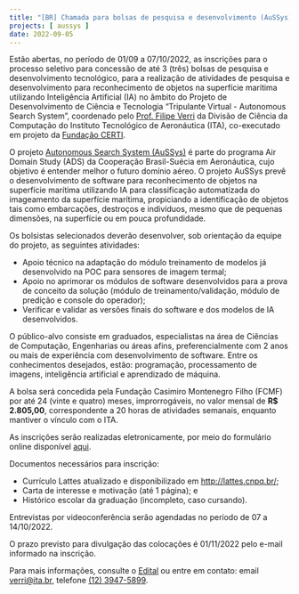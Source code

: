 ```yaml
---
title: "[BR] Chamada para bolsas de pesquisa e desenvolvimento (AuSSys)"
projects: [ aussys ]
date: 2022-09-05
---
```


Estão abertas, no período de 01/09 a 07/10/2022, as inscrições para o processo
seletivo para concessão de até 3 (três) bolsas de pesquisa e desenvolvimento
tecnológico, para a realização de atividades de pesquisa e desenvolvimento para
reconhecimento de objetos na superfície marítima utilizando Inteligência
Artificial (IA) no âmbito do Projeto de Desenvolvimento de Ciência e Tecnologia
“Tripulante Virtual - Autonomous Search System”, coordenado pelo [Prof. Filipe
Verri](/author/filipe-a.-n.-verri/) da Divisão de Ciência da Computação do Instituto Tecnológico
de Aeronáutica (ITA), co-executado em projeto da [Fundação
CERTI](https://certi.org.br/).

O projeto [Autonomous Search System (AuSSys)](/project/aussys) é parte do programa Air Domain
Study (ADS) da Cooperação Brasil-Suécia em Aeronáutica, cujo objetivo
é entender melhor o futuro domínio aéreo. O projeto AuSSys prevê
o desenvolvimento de software para reconhecimento de objetos na superfície
marítima utilizando IA para classificação automatizada do imageamento da
superfície marítima, propiciando a identificação de objetos tais como
embarcações, destroços e indivíduos, mesmo que de pequenas dimensões, na
superfície ou em pouca profundidade.

Os bolsistas selecionados deverão desenvolver, sob orientação da equipe do projeto, as seguintes atividades:

- Apoio técnico na adaptação do módulo treinamento de modelos já desenvolvido na POC para sensores de imagem termal;
- Apoio no aprimorar os módulos de software desenvolvidos para a prova de conceito da solução (módulo de treinamento/validação, módulo de predição e console do operador);
- Verificar e validar as versões finais do software e dos modelos de IA desenvolvidos.

O público-alvo consiste em graduados, especialistas na área de Ciências de
Computação, Engenharias ou áreas afins, preferencialmente com 2 anos ou mais de
experiência com desenvolvimento de software. Entre os conhecimentos desejados, estão:
programação, processamento de imagens, inteligência artificial e aprendizado de máquina.

A bolsa será concedida pela Fundação Casimiro Montenegro Filho (FCMF) por até
24 (vinte e quatro) meses, improrrogáveis, no valor mensal de **R$ 2.805,00**,
correspondente a 20 horas de atividades semanais, enquanto mantiver o vínculo
com o ITA.

As inscrições serão realizadas eletronicamente, por meio do formulário online
disponível [aqui](https://forms.gle/Abu8tC89Cw8nM4CfA).

Documentos necessários para inscrição:

- Currículo Lattes atualizado e disponibilizado em http://lattes.cnpq.br/;
- Carta de interesse e motivação (até 1 página); e
- Histórico escolar da graduação (incompleto, caso cursando).

Entrevistas por videoconferência serão agendadas no período de 07 a 14/10/2022.

O prazo previsto para divulgação das colocações é 01/11/2022 pelo e-mail informado na inscrição.

Para mais informações, consulte o [Edital](/documents/aussys-call-2022.pdf) ou entre em contato: email verri@ita.br, telefone [(12) 3947-5899](+551239475899).
